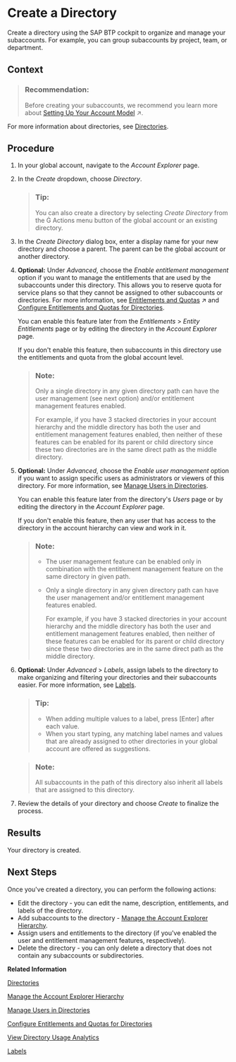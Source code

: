 <!-- loiob8ef1c48499a49e9a2dc1d1c8de0a85a -->

<link rel="stylesheet" type="text/css" href="../css/sap-icons.css"/>

# Create a Directory

Create a directory using the SAP BTP cockpit to organize and manage your subaccounts. For example, you can group subaccounts by project, team, or department.



## Context

> ### Recommendation:  
> Before creating your subaccounts, we recommend you learn more about [Setting Up Your Account Model](https://help.sap.com/viewer/df50977d8bfa4c9a8a063ddb37113c43/Cloud/en-US/2db81f42f5194454beecde6cd4994dda.html "Learn how to set up your account model with global accounts and subaccounts, and how to use directories, spaces and namespaces to match your business and development needs.") :arrow_upper_right:.

For more information about directories, see [Directories](../10-concepts-neo/account-model-722a475.md#loioa92721fc75524ec09a7a7255997dbd94).



## Procedure

1.  In your global account, navigate to the *Account Explorer* page.

2.  In the *Create* dropdown, choose *Directory*.

    > ### Tip:  
    > You can also create a directory by selecting *Create Directory* from the <span class="SAP-icons-V5"></span> Actions menu button of the global account or an existing directory.

3.  In the *Create Directory* dialog box, enter a display name for your new directory and choose a parent. The parent can be the global account or another directory.

4.  **Optional:** Under *Advanced*, choose the *Enable entitlement management* option if you want to manage the entitlements that are used by the subaccounts under this directory. This allows you to reserve quota for service plans so that they cannot be assigned to other subaccounts or directories. For more information, see [Entitlements and Quotas](https://help.sap.com/viewer/65de2977205c403bbc107264b8eccf4b/Cloud/en-US/00aa2c23479d42568b18882b1ca90d79.html "When you purchase an enterprise account, you’re entitled to use a specific set of resources, such as the amount of memory that can be allocated to your applications.") :arrow_upper_right: and [Configure Entitlements and Quotas for Directories](configure-entitlements-and-quotas-for-directories-37f8871.md).

    You can enable this feature later from the *Entitlements* \> *Entity Entitlements* page or by editing the directory in the *Account Explorer* page.

    If you don't enable this feature, then subaccounts in this directory use the entitlements and quota from the global account level.

    > ### Note:  
    > Only a single directory in any given directory path can have the user management \(see next option\) and/or entitlement management features enabled.
    > 
    > For example, if you have 3 stacked directories in your account hierarchy and the middle directory has both the user and entitlement management features enabled, then neither of these features can be enabled for its parent or child directory since these two directories are in the same direct path as the middle directory.

5.  **Optional:** Under *Advanced*, choose the *Enable user management* option if you want to assign specific users as administrators or viewers of this directory. For more information, see [Manage Users in Directories](manage-users-in-directories-ff4d4a4.md).

    You can enable this feature later from the directory's *Users* page or by editing the directory in the *Account Explorer* page.

    If you don't enable this feature, then any user that has access to the directory in the account hierarchy can view and work in it.

    > ### Note:  
    > -   The user management feature can be enabled only in combination with the entitlement management feature on the same directory in given path.
    > 
    > -   Only a single directory in any given directory path can have the user management and/or entitlement management features enabled.
    > 
    >     For example, if you have 3 stacked directories in your account hierarchy and the middle directory has both the user and entitlement management features enabled, then neither of these features can be enabled for its parent or child directory since these two directories are in the same direct path as the middle directory.

6.  **Optional:** Under *Advanced* \> *Labels*, assign labels to the directory to make organizing and filtering your directories and their subaccounts easier. For more information, see [Labels](../10-concepts-neo/account-model-722a475.md#loioe8663c08ead648faa673b0d63c5b478e).

    > ### Tip:  
    > -   When adding multiple values to a label, press [Enter\] after each value.
    > -   When you start typing, any matching label names and values that are already assigned to other directories in your global account are offered as suggestions.

    > ### Note:  
    > All subaccounts in the path of this directory also inherit all labels that are assigned to this directory.

7.  Review the details of your directory and choose *Create* to finalize the process.




<a name="loiob8ef1c48499a49e9a2dc1d1c8de0a85a__result_cfq_gxk_kkb"/>

## Results

Your directory is created.



<a name="loiob8ef1c48499a49e9a2dc1d1c8de0a85a__postreq_xpr_bxk_kkb"/>

## Next Steps

Once you've created a directory, you can perform the following actions:

-   Edit the directory - you can edit the name, description, entitlements, and labels of the directory.
-   Add subaccounts to the directory - [Manage the Account Explorer Hierarchy](manage-the-account-explorer-hierarchy-2e2a5b6.md).
-   Assign users and entitlements to the directory \(if you've enabled the user and entitlement management features, respectively\).
-   Delete the directory - you can only delete a directory that does not contain any subaccounts or subdirectories.

**Related Information**  


[Directories](../10-concepts-neo/account-model-722a475.md#loioa92721fc75524ec09a7a7255997dbd94 "With directories, you can organize and manage your subaccounts according to your technical and business needs.")

[Manage the Account Explorer Hierarchy](manage-the-account-explorer-hierarchy-2e2a5b6.md "Create an account structure by creating a hierarchy of directories and subaccounts using the SAP BTP cockpit. Add, move, and delete subaccounts and directories in your structure.")

[Manage Users in Directories](manage-users-in-directories-ff4d4a4.md "Manage members in your directory using the SAP BTP cockpit.")

[Configure Entitlements and Quotas for Directories](configure-entitlements-and-quotas-for-directories-37f8871.md "Distribute entitlements that are available in your global account to directories by adding service plans and their allowed quotas by using SAP BTP cockpit.")

[View Directory Usage Analytics](view-directory-usage-analytics-a287782.md "You can explore, compare, and analyze all your actual usage data for the services and applications that are available in your directory.")

[Labels](../10-concepts-neo/account-model-722a475.md#loioe8663c08ead648faa673b0d63c5b478e "Labels are user-defined words or phrases that you can assign to various entities in SAP BTP to categorize them in your global account, to identify them more easily.")

